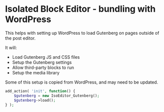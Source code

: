 # Isolated Block Editor - bundling with WordPress

This helps with setting up WordPress to load Gutenberg on pages outside of the post editor.

It will:
- Load Gutenberg JS and CSS files
- Setup the Gutenberg settings
- Allow third-party blocks to run
- Setup the media library

Some of this setup is copied from WordPress, and may need to be updated.

```php
add_action( 'init', function() {
	$gutenberg = new IsoEditor_Gutenberg();
	$gutenberg->load();
} );
```
